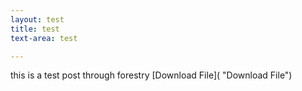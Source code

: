```yaml
---
layout: test
title: test
text-area: test

---
```

this is a test post through forestry [Download File]( "Download File")